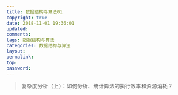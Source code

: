 ```yaml
---
title: 数据结构与算法01
copyright: true
date: 2018-11-01 19:36:01
updated:
comments:
tags: 数据结构与算法
categories: 数据结构与算法
layout:
permalink:
top:
password:
---
```


<blockquote class="blockquote-center"> 复杂度分析（上）：如何分析、统计算法的执行效率和资源消耗？</blockquote>

<!-- more -->
